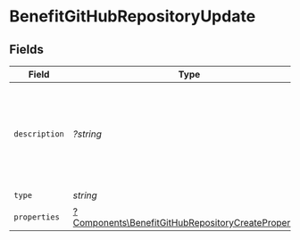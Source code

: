 # BenefitGitHubRepositoryUpdate


## Fields

| Field                                                                                                                     | Type                                                                                                                      | Required                                                                                                                  | Description                                                                                                               |
| ------------------------------------------------------------------------------------------------------------------------- | ------------------------------------------------------------------------------------------------------------------------- | ------------------------------------------------------------------------------------------------------------------------- | ------------------------------------------------------------------------------------------------------------------------- |
| `description`                                                                                                             | *?string*                                                                                                                 | :heavy_minus_sign:                                                                                                        | The description of the benefit. Will be displayed on products having this benefit.                                        |
| `type`                                                                                                                    | *string*                                                                                                                  | :heavy_check_mark:                                                                                                        | N/A                                                                                                                       |
| `properties`                                                                                                              | [?Components\BenefitGitHubRepositoryCreateProperties](../../Models/Components/BenefitGitHubRepositoryCreateProperties.md) | :heavy_minus_sign:                                                                                                        | N/A                                                                                                                       |